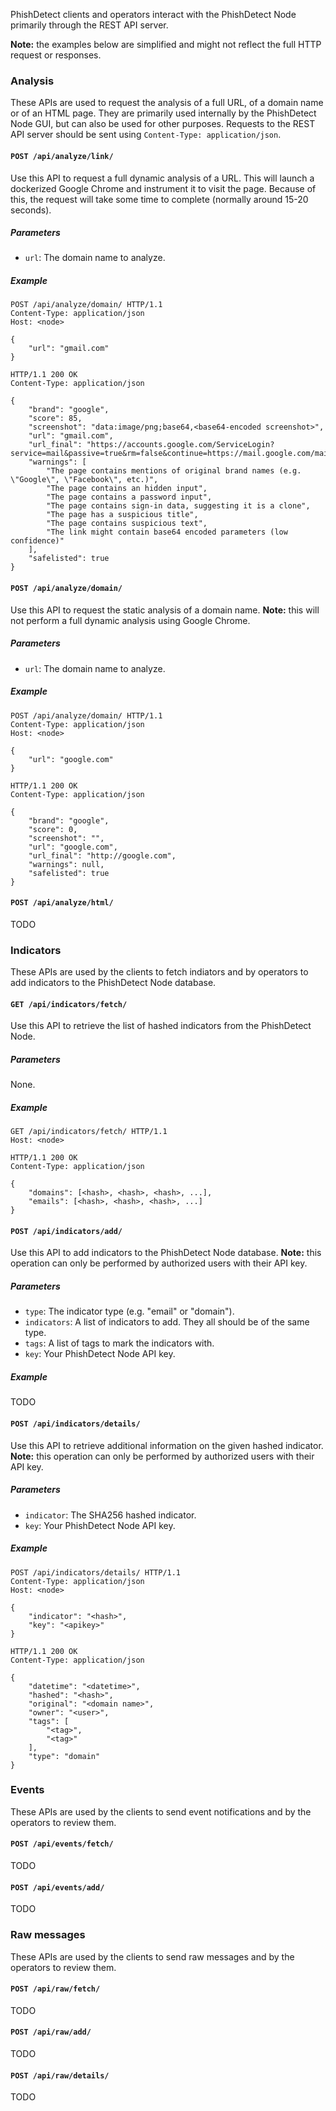 PhishDetect clients and operators interact with the PhishDetect Node primarily through the REST API server.

**Note:** the examples below are simplified and might not reflect the full HTTP request or responses.


### Analysis

These APIs are used to request the analysis of a full URL, of a domain name or of an HTML page. They are primarily used internally by the PhishDetect Node GUI, but can also be used for other purposes. Requests to the REST API server should be sent using `Content-Type: application/json`.

#### `POST /api/analyze/link/`

Use this API to request a full dynamic analysis of a URL. This will launch a dockerized Google Chrome and instrument it to visit the page. Because of this, the request will take some time to complete (normally around 15-20 seconds).

##### Parameters

- `url`: The domain name to analyze.

##### Example

```
POST /api/analyze/domain/ HTTP/1.1
Content-Type: application/json
Host: <node>

{
    "url": "gmail.com"
}

HTTP/1.1 200 OK
Content-Type: application/json

{
    "brand": "google",
    "score": 85,
    "screenshot": "data:image/png;base64,<base64-encoded screenshot>",
    "url": "gmail.com",
    "url_final": "https://accounts.google.com/ServiceLogin?service=mail&passive=true&rm=false&continue=https://mail.google.com/mail/&ss=1&scc=1&ltmpl=default&ltmplcache=2&emr=1&osid=1",
    "warnings": [
        "The page contains mentions of original brand names (e.g. \"Google\", \"Facebook\", etc.)",
        "The page contains an hidden input",
        "The page contains a password input",
        "The page contains sign-in data, suggesting it is a clone",
        "The page has a suspicious title",
        "The page contains suspicious text",
        "The link might contain base64 encoded parameters (low confidence)"
    ],
    "safelisted": true
}
```

#### `POST /api/analyze/domain/`

Use this API to request the static analysis of a domain name. **Note:** this will not perform a full dynamic analysis using Google Chrome.

##### Parameters

- `url`: The domain name to analyze.

##### Example

```
POST /api/analyze/domain/ HTTP/1.1
Content-Type: application/json
Host: <node>

{
    "url": "google.com"
}

HTTP/1.1 200 OK
Content-Type: application/json

{
    "brand": "google",
    "score": 0,
    "screenshot": "",
    "url": "google.com",
    "url_final": "http://google.com",
    "warnings": null,
    "safelisted": true
}
```

#### `POST /api/analyze/html/`

TODO

### Indicators

These APIs are used by the clients to fetch indiators and by operators to add indicators to the PhishDetect Node database.

#### `GET /api/indicators/fetch/`

Use this API to retrieve the list of hashed indicators from the PhishDetect Node.

##### Parameters

None.

##### Example

```
GET /api/indicators/fetch/ HTTP/1.1
Host: <node>

HTTP/1.1 200 OK
Content-Type: application/json

{
    "domains": [<hash>, <hash>, <hash>, ...],
    "emails": [<hash>, <hash>, <hash>, ...]
}
```

#### `POST /api/indicators/add/`

Use this API to add indicators to the PhishDetect Node database. **Note:** this operation can only be performed by authorized users with their API key.

##### Parameters

- `type`: The indicator type (e.g. "email" or "domain").
- `indicators`: A list of indicators to add. They all should be of the same type.
- `tags`: A list of tags to mark the indicators with.
- `key`: Your PhishDetect Node API key.

##### Example

TODO

#### `POST /api/indicators/details/`

Use this API to retrieve additional information on the given hashed indicator. **Note:** this operation can only be performed by authorized users with their API key.

##### Parameters

- `indicator`: The SHA256 hashed indicator.
- `key`: Your PhishDetect Node API key.

##### Example

```
POST /api/indicators/details/ HTTP/1.1
Content-Type: application/json
Host: <node>

{
    "indicator": "<hash>",
    "key": "<apikey>"
}

HTTP/1.1 200 OK
Content-Type: application/json

{
    "datetime": "<datetime>",
    "hashed": "<hash>",
    "original": "<domain name>",
    "owner": "<user>",
    "tags": [
        "<tag>",
        "<tag>"
    ],
    "type": "domain"
}
```


### Events

These APIs are used by the clients to send event notifications and by the operators to review them.

#### `POST /api/events/fetch/`

TODO

#### `POST /api/events/add/`

TODO


### Raw messages

These APIs are used by the clients to send raw messages and by the operators to review them.

#### `POST /api/raw/fetch/`

TODO

#### `POST /api/raw/add/`

TODO

#### `POST /api/raw/details/`

TODO
